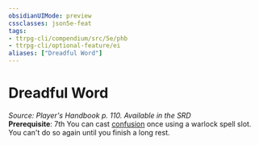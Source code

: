 ```yaml
---
obsidianUIMode: preview
cssclasses: json5e-feat
tags:
- ttrpg-cli/compendium/src/5e/phb
- ttrpg-cli/optional-feature/ei
aliases: ["Dreadful Word"]
---
```

# Dreadful Word
*Source: Player's Handbook p. 110. Available in the <span title='Systems Reference Document (5.1)'>SRD</span>*  
**Prerequisite**: 7th
You can cast [confusion](Misc%20Files/CLI/compendium/spells/confusion-xphb.md) once using a warlock spell slot. You can't do so again until you finish a long rest.